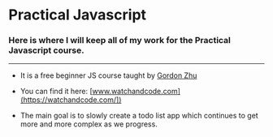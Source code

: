 Practical Javascript
==========================

### Here is where I will keep all of my work for the Practical Javascript course.
---
* It is a free beginner JS course taught by [Gordon Zhu](https://twitter.com/gordon_zhu)

* You can find it here: [www.watchandcode.com](https://watchandcode.com/])

* The main goal is to slowly create a todo list app which continues to get more and more complex as we progress.